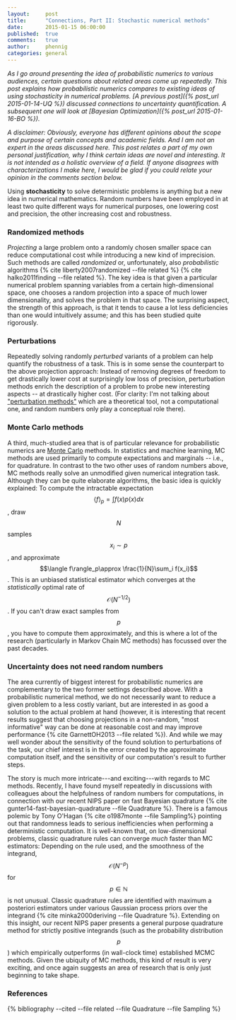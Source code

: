 ```yaml
---
layout:     post
title:      "Connections, Part II: Stochastic numerical methods"
date:       2015-01-15 06:00:00
published:  true
comments:   true
author:     phennig
categories: general
---
```


*As I go around presenting the idea of probabilistic numerics to various
 audiences, certain questions about related areas come up repeatedly. This post
 explains how probabilistic numerics compares to existing ideas of using
 stochasticity in numerical problems.
 [A previous post]({% post_url 2015-01-14-UQ %}) discussed connections to
 uncertainty quantification. A subsequent one will look at
 [Bayesian Optimization]({% post_url 2015-01-16-BO %}).*

*A disclaimer: Obviously, everyone has different opinions about the scope and
 purpose of certain concepts and academic fields. And I am not an expert in the
 areas discussed here. This post relates a part of my own personal
 justification, why I think certain ideas are novel and interesting. It is not
 intended as a holistic overview of a field. If anyone disagrees with
 characterizations I make here, I would be glad if you could relate your
 opinion in the comments section below.*

Using **stochasticity** to solve deterministic problems is anything but a new idea
in numerical mathematics. Random numbers have been employed in at least two quite different
ways for numerical purposes, one lowering cost and precision, the other
increasing cost and robustness.

### Randomized methods 

*Projecting* a large problem onto a randomly chosen smaller space can reduce
computational cost while introducing a new kind of imprecision. Such methods
are called *randomized* or, unfortunately, also *probabilistic* algorithms
{% cite liberty2007randomized --file related %}
{% cite halko2011finding --file related %}.
The key idea is that given a particular numerical problem spanning variables
from a certain high-dimensional space, one chooses a random projection into a
space of much lower dimensionality, and solves the problem in that space. The
surprising aspect, the strength of this approach, is that it tends to cause a
lot less deficiencies than one would intuitively assume; and this has been
studied quite rigorously.

### Perturbations ###

Repeatedly solving randomly *perturbed* variants of a problem can help quantify
the robustness of a task. This is in some sense the counterpart to the above
projection approach: Instead of removing degrees of freedom to get drastically
lower cost at surprisingly low loss of precision, perturbation methods enrich
the description of a problem to probe new interesting aspects -- at drastically
higher cost. (For clarity: I'm not talking about
["perturbation methods"](http://en.wikipedia.org/wiki/Perturbation_theory)
which are a theoretical tool, not a computational one, and random numbers only
play a conceptual role there).

### Monte Carlo methods ###

A third, much-studied area that is of particular relevance for probabilistic
numerics are [Monte Carlo](http://en.wikipedia.org/wiki/Monte_Carlo_method)
methods. In statistics and machine learning, MC methods are used primarily to
compute expectations and marginals -- i.e., for quadrature. In contrast to the
two other uses of random numbers above, MC methods really solve an unmodified
given numerical integration task. Although they can be quite elaborate
algorithms, the basic idea is quickly explained: To compute the intractable
expectation $$\langle f\rangle_p= \int f(x) p(x) dx$$, draw $$N$$ samples
$$x_i\sim p$$, and approximate $$\langle f\rangle_p\approx \frac{1}{N}\sum_i
f(x_i)$$. This is an unbiased statistical estimator which converges at the
*statistically* optimal rate of $$\mathcal{O}(N^{-1/2})$$. If you can't draw
exact samples from $$p$$, you have to compute them approximately, and this is
where a lot of the research (particularly in Markov Chain MC methods) has
focussed over the past decades.

### Uncertainty does not need random numbers ###

The area currently of biggest interest for probabilistic numerics are
complementary to the two former settings described above. With a probabilistic
numerical method, we do not necessarily want to reduce a given problem to a
less costly variant, but are interested in as good a solution to the actual
problem at hand (however, it is interesting that recent results suggest that
choosing projections in a non-random, "most informative" way can be done at
reasonable cost and may improve performance
{% cite GarnettOH2013 --file related %}). And
while we may well wonder about the sensitivity of the found solution to
perturbations of the task, our chief interest is in the error created by the
approximate computation itself, and the sensitivity of our computation's result
to further steps.

The story is much more intricate---and exciting---with regards to MC
methods. Recently, I have found myself repeatedly in discussions with
colleagues about the helpfulness of random numbers for computations, in
connection with our recent NIPS paper on fast Bayesian quadrature
{% cite gunter14-fast-bayesian-quadrature --file Quadrature %}. There is a famous
polemic by Tony O'Hagan {% cite o1987monte --file Sampling%} pointing out that
randomness leads to serious inefficiencies when performing a deterministic
computation. It is well-known that, on low-dimensional problems, classic
quadrature rules can converge *much* faster than MC estimators: Depending on
the rule used, and the smoothness of the integrand, $$\mathcal{O}(N^{-p})$$ for
$$p\in\mathbb{N}$$ is not unusual. Classic quadrature rules are identified with maximum a
posteriori estimators under various Gaussian process priors over the integrand
{% cite minka2000deriving --file Quadrature %}. Extending on this insight, our
recent NIPS paper presents a general purpose quadrature method for strictly
positive integrands (such as the probability distribution $$p$$) which
empirically outperforms (in wall-clock time) established MCMC methods. Given
the ubiquity of MC methods, this kind of result is very exciting, and once again
suggests an area of research that is only just beginning to take shape.

### References ###

{% bibliography --cited --file related --file Quadrature --file Sampling %}
